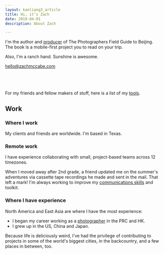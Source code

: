 ```yaml
---
layout: kaoliang3_article
title: Hi, it’s Zach
date: 2019-04-01
description: About Zach

---
```




I'm the author and [producer](https://www.zachmccabe.com/beijing/how_the_book_got_made.html) of The Photographers Field Guide to Beijing. The book is a mobile-first project you to read on your trip.

Also, I'm a ranch hand. Sunshine is awesome.

<div class="cta-box" style="margin-bottom:5em">
  <p><a href="mailto:hello@zachmccabe.com">hello@zachmccabe.com</a></p>
</div>

For my friends and fellow makers of stuff, here is a list of my [tools](https://www.zachmccabe.com/tools.html).


## Work


### Where I work

My clients and friends are worldwide. I'm based in Texas.


### Remote work

I have experience collaborating with small, project-based teams across 12 timezones.

When I moved away after 2nd grade, a friend updated me on the summer's adventures via cassette tape recordings he made and sent in the mail. That left a mark! I'm always working to improve my [communications skills](https://www.zachmccabe.com/just_ask.html) and toolkit.


### Where I have experience

North America and East Asia are where I have the most experience:

  + I began my career working as a [photographer](https://www.zachmccabe.com/postcard.html) in the PRC and HK.
  + I grew up in the US, China and Japan.

Because life is deliciously weird, I've had the privilege of contributing to projects in some of the world's biggest cities, in the backcountry, and a few places in between, too.
